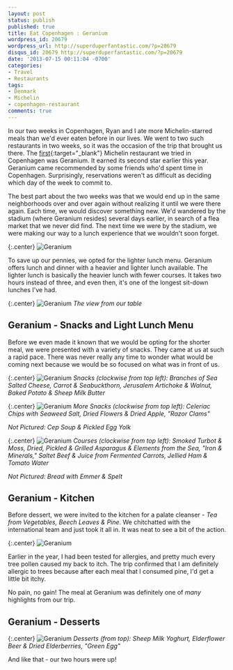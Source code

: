 ```yaml
---
layout: post
status: publish
published: true
title: Eat Copenhagen : Geranium
wordpress_id: 20679
wordpress_url: http://superduperfantastic.com/?p=20679
disqus_id: 20679 http://superduperfantastic.com/?p=20679
date: '2013-07-15 00:11:04 -0700'
categories:
- Travel
- Restaurants
tags:
- Denmark
- Michelin
- copenhagen-restaurant
comments: true
---
```

In our two weeks in Copenhagen, Ryan and I ate more Michelin-starred meals than we'd ever eaten before in our lives. We went to two such restaurants in two weeks, so it was the occasion of the trip that brought us there. The [first](http://www.geranium.dk/){:target="_blank"} Michelin restaurant we tried in Copenhagen was Geranium. It earned its second star earlier this year. Geranium came recommended by some friends who'd spent time in Copenhagen. Surprisingly, reservations weren't as difficult as deciding which day of the week to commit to.

The best part about the two weeks was that we would end up in the same neighborhoods over and over again without realizing it until we were there again. Each time, we would discover something new. We'd wandered by the stadium (where Geranium resides) several days earlier, in search of a flea market that we never did find. The next time we were by the stadium, we were making our way to a lunch experience that we wouldn't soon forget.

{:.center}
![Geranium](http://farm6.staticflickr.com/5462/9288598919_908fac1078_c.jpg)

To save up our pennies, we opted for the lighter lunch menu. Geranium offers lunch and dinner with a heavier and lighter lunch available. The lighter lunch is basically the heavier lunch with fewer courses. It takes two hours instead of three, and even then, it's one of the longest sit-down lunches I've had.

{:.center}
![Geranium](http://farm6.staticflickr.com/5491/9182072864_3c9697e35a_c.jpg)
_The view from our table_

## Geranium - Snacks and Light Lunch Menu

Before we even made it known that we would be opting for the shorter meal, we were presented with a variety of snacks. They came at us at such a rapid pace. There was never really any time to wonder what would be coming next because we would be so focused on what was in front of us.

{:.center}
![Geranium](http://farm3.staticflickr.com/2848/9272643421_8f32ba4547_c.jpg)
_Snacks (clockwise from top left): Branches of Sea Salted Cheese, Carrot & Seabuckthorn, Jerusalem Artichoke & Walnut, Baked Potato & Sheep Milk Butter_

{:.center}
![Geranium](http://farm4.staticflickr.com/3784/9275475044_9fc5bb3fb9_c.jpg)
_More Snacks (clockwise from top left): Celeriac Chips with Seaweed Salt, Dried Flowers & Dried Apple, "Razor Clams"_

_Not Pictured: Cep Soup & Pickled Egg Yolk_

{:.center}
![Geranium](http://farm8.staticflickr.com/7303/9275512246_78377c44b2_c.jpg)
_Courses (clockwise from top left): Smoked Turbot & Moss, Dried, Pickled & Grilled Asparagus & Elements from the Sea, "Iron & Minerals," Saltet Beef & Juice from Fermented Carrots, Jellied Ham & Tomato Water_

_Not Pictured: Bread with Emmer & Spelt_

## Geranium - Kitchen

Before dessert, we were invited to the kitchen for a palate cleanser - _Tea from Vegetables, Beech Leaves & Pine_. We chitchatted with the international team and just took it all in. It was neat to see a bit of the action.

{:.center}
![Geranium](http://farm4.staticflickr.com/3696/9291481322_dd206c5915_c.jpg)

Earlier in the year, I had been tested for allergies, and pretty much every tree pollen caused my back to itch. The trip confirmed that I am definitely allergic to trees because after each meal that I consumed pine, I'd get a little bit itchy.

No pain, no gain! The meal at Geranium was definitely one of _many_ highlights from our trip.

## Geranium - Desserts

{:.center}
![Geranium](http://farm6.staticflickr.com/5449/9275541480_2bfd9cd420_c.jpg)
_Desserts (from top): Sheep Milk Yoghurt, Elderflower Beer & Dried Elderberries, "Green Egg"_

And like that - our two hours were up!
